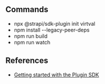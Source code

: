 

## Commands 
- npx @strapi/sdk-plugin init virtval
- npm install --legacy-peer-deps
- npm run build 
- npm run watch


## References
- [Getting started with the Plugin SDK](https://docs.strapi.io/dev-docs/plugins/development/create-a-plugin)